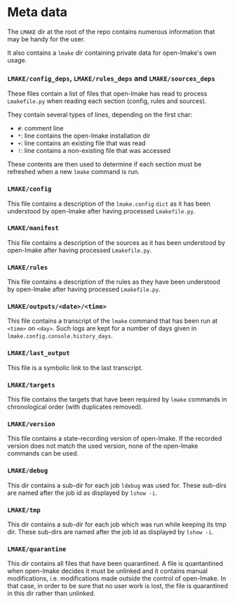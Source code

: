 <!-- This file is part of the open-lmake distribution (git@github.com:cesar-douady/open-lmake.git)-->
<!-- Copyright (c) 2023-2025 Doliam-->
<!-- This program is free software: you can redistribute/modify under the terms of the GPL-v3 (https://www.gnu.org/licenses/gpl-3.0.html).-->
<!-- This program is distributed WITHOUT ANY WARRANTY, without even the implied warranty of MERCHANTABILITY or FITNESS FOR A PARTICULAR PURPOSE.-->

# Meta data

The `LMAKE` dir at the root of the repo contains numerous information that may be handy for the user.

It also contains a `lmake` dir containing private data for open-lmake's own usage.

### `LMAKE/config_deps`, `LMAKE/rules_deps` and `LMAKE/sources_deps`

These files contain a list of files that open-lmake has read to process `Lmakefile.py` when reading each section (config, rules and sources).

They contain several types of lines, depending on the first char:

- `#`: comment line
- `*`: line contains the open-lmake installation dir
- `+`: line contains an existing file that was read
- `!`: line contains a non-existing file that was accessed

These contents are then used to determine if each section must be refreshed when a new `lmake` command is run.

### `LMAKE/config`

This file contains a description of the `lmake.config` `dict` as it has been understood by open-lmake after having processed `Lmakefile.py`.

### `LMAKE/manifest`

This file contains a description of the sources as it has been understood by open-lmake after having processed `Lmakefile.py`.

### `LMAKE/rules`

This file contains a description of the rules as they have been understood by open-lmake after having processed `Lmakefile.py`.

### `LMAKE/outputs/<date>/<time>`

This file contains a transcript of the `lmake` command that has been run at `<time>` on `<day>`.
Such logs are kept for a number of days given in `lmake.config.console.history_days`.

### `LMAKE/last_output`

This file is a symbolic link to the last transcript.

### `LMAKE/targets`

This file contains the targets that have been required by `lmake` commands in chronological order (with duplicates removed).

### `LMAKE/version`

This file contains a state-recording version of open-lmake.
If the recorded version does not match the used version, none of the open-lmake commands can be used.

### `LMAKE/debug`

This dir contains a sub-dir for each job `ldebug` was used for.
These sub-dirs are named after the job id as displayed by `lshow -i`.

### `LMAKE/tmp`

This dir contains a sub-dir for each job which was run while keeping its tmp dir.
These sub-dirs are named after the job id as displayed by `lshow -i`.

### `LMAKE/quarantine`

This dir contains all files that have been quarantined.
A file is quantantined when open-lmake decides it must be unlinked and it contains manual modifications, i.e. modifications made outside the control of open-lmake.
In that case, in order to be sure that no user work is lost, the file is quarantined in this dir rather than unlinked.

